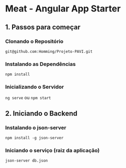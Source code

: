 # Meat - Angular App Starter

## 1. Passos para começar

### Clonando o Repositório

`git@github.com:Homming/Projeto-PAVI.git`

### Instalando as Dependências

`npm install`

### Inicializando o Servidor

`ng serve` ou `npm start`

## 2. Iniciando o Backend

### Instalando o json-server

`npm install -g json-server`

### Iniciando o serviço (raiz da aplicação)

`json-server db.json`
